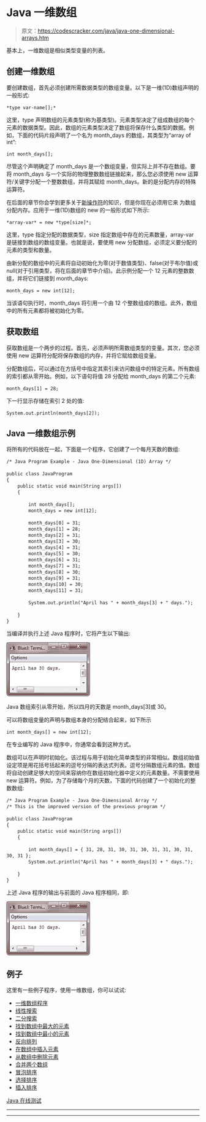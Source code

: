 # Java 一维数组

> 原文：<https://codescracker.com/java/java-one-dimensional-arrays.htm>

基本上，一维数组是相似类型变量的列表。

## 创建一维数组

要创建数组，首先必须创建所需数据类型的数组变量。以下是一维(1D)数组声明的一般形式:

```
*type var-name[];*
```

这里，type 声明数组的元素类型(称为基类型)。元素类型决定了组成数组的每个元素的数据类型。因此，数组的元素类型决定了数组将保存什么类型的数据。例如，下面的代码片段声明了一个名为 month_days 的数组，其类型为“array of int”:

```
int month_days[];
```

尽管这个声明确定了 month_days 是一个数组变量，但实际上并不存在数组。要将 month_days 与一个实际的物理整数数组链接起来，那么您必须使用 new 运算符/关键字分配一个整数数组，并将其赋给 month_days。新的是分配内存的特殊运算符。

在后面的章节你会学到更多关于[新操作符](/java/java-new-operator.htm)的知识，但是你现在必须用它来 为数组分配内存。应用于一维(1D)数组的 new 的一般形式如下所示:

```
*array-var* = new *type[size]*;
```

这里，type 指定分配的数据类型，size 指定数组中存在的元素数量，array-var 是链接到数组的数组变量。也就是说，要使用 new 分配数组，必须定义要分配的元素的类型和数量。

由新分配的数组中的元素将自动初始化为零(对于数值类型)、false(对于布尔值)或 null(对于引用类型，将在后面的章节中介绍)。此示例分配一个 12 元素的整数数组，并将它们链接到 month_days:

```
month_days = new int[12];
```

当该语句执行时，month_days 将引用一个由 12 个整数组成的数组。此外，数组中的所有元素都将被初始化为零。

## 获取数组

获取数组是一个两步的过程。首先，必须声明所需数组类型的变量。其次，您必须使用 new 运算符分配将保存数组的内存，并将它赋给数组变量。

分配数组后，可以通过在方括号中指定其索引来访问数组中的特定元素。所有数组的索引都从零开始。例如，以下语句将值 28 分配给 month_days 的第二个元素:

```
month_days[1] = 28;
```

下一行显示存储在索引 2 处的值:

```
System.out.println(month_days[2]);
```

## Java 一维数组示例

将所有的代码放在一起，下面是一个程序，它创建了一个每月天数的数组:

```
/* Java Program Example - Java One-Dimensional (1D) Array */

public class JavaProgram
{   
    public static void main(String args[])
    {

        int month_days[];
        month_days = new int[12];

        month_days[0] = 31;
        month_days[1] = 28;
        month_days[2] = 31;
        month_days[3] = 30;
        month_days[4] = 31;
        month_days[5] = 30;
        month_days[6] = 31;
        month_days[7] = 31;
        month_days[8] = 30;
        month_days[9] = 31;
        month_days[10] = 30;
        month_days[11] = 31;

        System.out.println("April has " + month_days[3] + " days.");

    }
}
```

当编译并执行上述 Java 程序时，它将产生以下输出:

![java one dimensional array](img/a7ca9539b12255ad733821fcb5b236b7.png)

Java 数组索引从零开始，所以四月的天数是 month_days[3]或 30。

可以将数组变量的声明与数组本身的分配结合起来，如下所示

```
int month_days[] = new int[12];
```

在专业编写的 Java 程序中，你通常会看到这种方式。

数组可以在声明时初始化。该过程与用于初始化简单类型的非常相似。数组初始值设定项是用花括号括起来的逗号分隔的表达式列表。逗号分隔数组元素的值。数组将自动创建足够大的空间来容纳你在数组初始化器中定义的元素数量。不需要使用 new 运算符。例如，为了存储每个月的天数，下面的代码创建了一个初始化的整数数组:

```
/* Java Program Example - Java One-Dimensional Array */
/* This is the improved version of the previous program */

public class JavaProgram
{   
    public static void main(String args[])
    {

        int month_days[] = { 31, 28, 31, 30, 31, 30, 31, 31, 30, 31, 30, 31 };
        System.out.println("April has " + month_days[3] + " days.");

    }
}
```

上述 Java 程序的输出与前面的 Java 程序相同，即:

![one dimensional array in java](img/a7ca9539b12255ad733821fcb5b236b7.png)

## 例子

这里有一些例子程序，使用一维数组，你可以试试:

*   [一维数组程序](/java/program/java-program-one-dimensional-array.htm)
*   [线性搜索](/java/program/java-program-linear-search.htm)
*   [二分搜索](/java/program/java-program-binary-search.htm)
*   [找到数组中最大的元素](/java/program/java-program-find-largest-element-in-array.htm)
*   [找到数组中最小的元素](/java/program/java-program-find-smallest-element-in-array.htm)
*   [反向排列](/java/program/java-program-reverse-array.htm)
*   [在数组中插入元素](/java/program/java-program-insert-element-in-array.htm)
*   [从数组中删除元素](/java/program/java-program-delete-element-from-array.htm)
*   [合并两个数组](/java/program/java-program-merge-two-arrays.htm)
*   [冒泡排序](/java/program/java-program-bubble-sort.htm)
*   [选择排序](/java/program/java-program-selection-sort.htm)
*   [插入排序](/java/program/java-program-Insertion-sort.htm)

[Java 在线测试](/exam/showtest.php?subid=1)

* * *

* * *